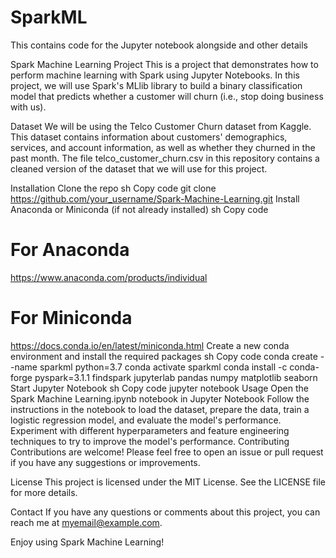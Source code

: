 # SparkML
This contains code for the Jupyter notebook alongside and other details

Spark Machine Learning Project
This is a project that demonstrates how to perform machine learning with Spark using Jupyter Notebooks. In this project, we will use Spark's MLlib library to build a binary classification model that predicts whether a customer will churn (i.e., stop doing business with us).

Dataset
We will be using the Telco Customer Churn dataset from Kaggle. This dataset contains information about customers' demographics, services, and account information, as well as whether they churned in the past month. The file telco_customer_churn.csv in this repository contains a cleaned version of the dataset that we will use for this project.

Installation
Clone the repo
sh
Copy code
git clone https://github.com/your_username/Spark-Machine-Learning.git
Install Anaconda or Miniconda (if not already installed)
sh
Copy code
# For Anaconda
https://www.anaconda.com/products/individual

# For Miniconda
https://docs.conda.io/en/latest/miniconda.html
Create a new conda environment and install the required packages
sh
Copy code
conda create --name sparkml python=3.7
conda activate sparkml
conda install -c conda-forge pyspark=3.1.1 findspark jupyterlab pandas numpy matplotlib seaborn
Start Jupyter Notebook
sh
Copy code
jupyter notebook
Usage
Open the Spark Machine Learning.ipynb notebook in Jupyter Notebook
Follow the instructions in the notebook to load the dataset, prepare the data, train a logistic regression model, and evaluate the model's performance.
Experiment with different hyperparameters and feature engineering techniques to try to improve the model's performance.
Contributing
Contributions are welcome! Please feel free to open an issue or pull request if you have any suggestions or improvements.

License
This project is licensed under the MIT License. See the LICENSE file for more details.

Contact
If you have any questions or comments about this project, you can reach me at myemail@example.com.

Enjoy using Spark Machine Learning!




